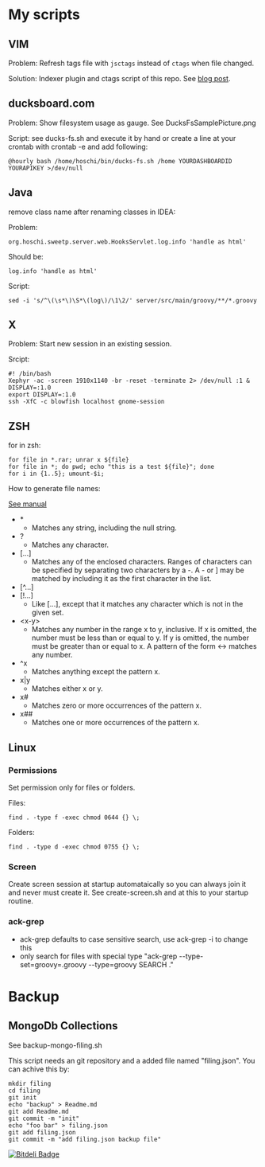 # My scripts

## VIM

Problem:
Refresh tags file with `jsctags` instead of `ctags` when file changed.

Solution:
Indexer plugin and ctags script of this repo. See [blog post](http://vollekannehoschi.wordpress.com/2013/02/24/refresh-vim-tags-file-for-javascript-with-jsctags/).

## ducksboard.com

Problem:
Show filesystem usage as gauge. See DucksFsSamplePicture.png

Script:
see ducks-fs.sh and execute it by hand or create a line at your crontab
with crontab -e and add following:

	@hourly bash /home/hoschi/bin/ducks-fs.sh /home YOURDASHBOARDID YOURAPIKEY >/dev/null


## Java

remove class name after renaming classes in IDEA:

Problem:

	org.hoschi.sweetp.server.web.HooksServlet.log.info 'handle as html'

Should be:

	log.info 'handle as html'

Script:

	sed -i 's/^\(\s*\)\S*\(log\)/\1\2/' server/src/main/groovy/**/*.groovy


## X

Problem:
Start new session in an existing session.

Srcipt:

	#! /bin/bash
	Xephyr -ac -screen 1910x1140 -br -reset -terminate 2> /dev/null :1 &
	DISPLAY=:1.0
	export DISPLAY=:1.0
	ssh -XfC -c blowfish localhost gnome-session

## ZSH

for in zsh:

	for file in *.rar; unrar x ${file}
	for file in *; do pwd; echo "this is a test ${file}"; done
	for i in {1..5}; umount-$i;

How to generate file names:

[See manual](http://www.cs.elte.hu/zsh-manual/zsh_6.html#SEC33)

* \*
  * Matches any string, including the null string.
* ?
  * Matches any character.
* [...]
  * Matches any of the enclosed characters. Ranges of characters can be specified by separating two characters by a -. A - or ] may be matched by including it as the first character in the list.
* [^...]
* [!...]
  * Like [...], except that it matches any character which is not in the given set.
* \<x-y\>
  * Matches any number in the range x to y, inclusive. If x is omitted, the number must be less than or equal to y. If y is omitted, the number must be greater than or equal to x. A pattern of the form <-> matches any number.
* ^x
  * Matches anything except the pattern x.
* x|y
  * Matches either x or y.
* x#
  * Matches zero or more occurrences of the pattern x.
* x##
  * Matches one or more occurrences of the pattern x.

## Linux

### Permissions
Set permission only for files or folders.

Files:

	find . -type f -exec chmod 0644 {} \;

Folders:

	find . -type d -exec chmod 0755 {} \;

### Screen

Create screen session at startup automataically so you can always join it and
never must create it. See create-screen.sh and at this to your startup routine.

### ack-grep

* ack-grep defaults to case sensitive search, use ack-grep -i to change this
* only search for files with special type "ack-grep --type-set=groovy=.groovy --type=groovy SEARCH ."

# Backup

## MongoDb Collections

See backup-mongo-filing.sh

This script needs an git repository and a added file named "filing.json".
You can achive this by:

    mkdir filing
    cd filing
    git init
    echo "backup" > Readme.md
    git add Readme.md
    git commit -m "init"
    echo "foo bar" > filing.json
    git add filing.json
    git commit -m "add filing.json backup file"


[![Bitdeli Badge](https://d2weczhvl823v0.cloudfront.net/hoschi/scripts/trend.png)](https://bitdeli.com/free "Bitdeli Badge")

